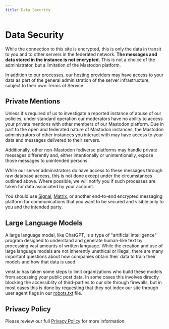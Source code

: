 ```yaml
---
title: Data Security
---
```


# Data Security

While the connection to this site is encrypted, this is only the data in transit to you and to other servers in the federated network.
**The messages and data stored in the instance is not encrypted.** This is not a choice of the administrator, but a limitation of the Mastodon platform.

In addition to our processes, our hosting providers may have access to your data as part of the general administration of the server infrastructure, subject to their own Terms of Service.

## Private Mentions

Unless it's required of us to investigate a reported instance of abuse of our policies, under standard operation our moderators have no ability to access your private mentions with other members of our Mastodon platform. Due in part to the open and federated nature of Mastodon instances, the Mastodon administrators of other instances you interact with may have access to your data and messages delivered to their servers.

Additionally, other non-Mastodon fediverse platforms may handle private messages differently and, either intentionally or unintentionally, expose those messages to unintended persons.

While our server administrators do have access to these messages through raw database access, this is not done except under the circumstances outlined above.
Where possible, we will notify you if such processes are taken for data associated by your account.

You should use [Signal](https://www.signal.org/), [Matrix](https://joinmatrix.org/), or another end-to-end encrypted messaging platform for communications that you want to be secured and visible only to you and the intended party.

## Large Language Models

A large language model, like ChatGPT, is a type of "artificial intelligence" program designed to understand and generate human-like text by processing vast amounts of written language.
While the creation and use of large language models are not inherently unethical or illegal, there are many important questions about how companies obtain their data to train their models and how that data is used.

vmst.io has taken some steps to limit organizations who build these models from accessing your public post data.
In some cases this involves directly blocking the accessiblity of third-parties to our site through firewalls, but in most cases this is done by requesting that they not index our site through user agent flags in our [robots.txt](https://vmst.io/robots.txt) file.

## Privacy Policy

Please review our full [Privacy Policy](/about/tos) for more information.